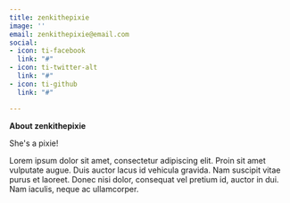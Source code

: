 ```yaml
---
title: zenkithepixie
image: ''
email: zenkithepixie@email.com
social:
- icon: ti-facebook
  link: "#"
- icon: ti-twitter-alt
  link: "#"
- icon: ti-github
  link: "#"

---
```

**About zenkithepixie**

She's a pixie!

Lorem ipsum dolor sit amet, consectetur adipiscing elit. Proin sit amet vulputate augue. Duis auctor lacus id vehicula gravida. Nam suscipit vitae purus et laoreet.
Donec nisi dolor, consequat vel pretium id, auctor in dui. Nam iaculis, neque ac ullamcorper.
